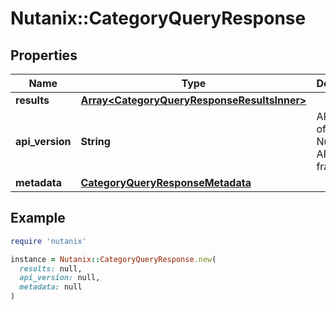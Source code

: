 # Nutanix::CategoryQueryResponse

## Properties

| Name | Type | Description | Notes |
| ---- | ---- | ----------- | ----- |
| **results** | [**Array&lt;CategoryQueryResponseResultsInner&gt;**](CategoryQueryResponseResultsInner.md) |  | [optional] |
| **api_version** | **String** | API Version of the Nutanix v3 API framework. | [optional][default to &#39;3.1.0&#39;] |
| **metadata** | [**CategoryQueryResponseMetadata**](CategoryQueryResponseMetadata.md) |  | [optional] |

## Example

```ruby
require 'nutanix'

instance = Nutanix::CategoryQueryResponse.new(
  results: null,
  api_version: null,
  metadata: null
)
```

